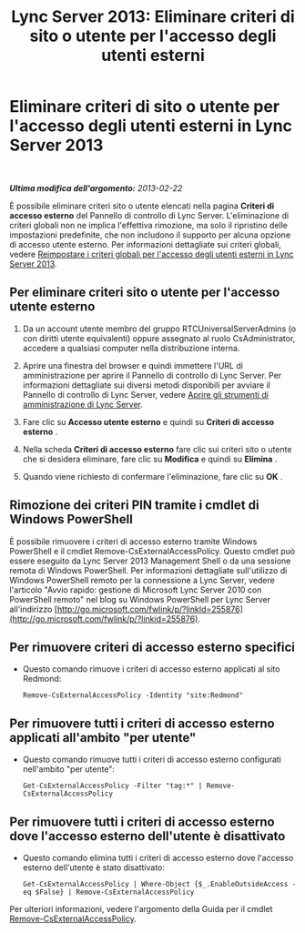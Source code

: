﻿---
title: "Lync Server 2013: Eliminare criteri di sito o utente per l'accesso degli utenti esterni"
TOCTitle: Eliminare criteri di sito o utente per l'accesso degli utenti esterni
ms:assetid: 6d907507-825b-4354-9c03-337a459f72de
ms:mtpsurl: https://technet.microsoft.com/it-it/library/Gg521013(v=OCS.15)
ms:contentKeyID: 49300907
ms.date: 08/24/2015
mtps_version: v=OCS.15
ms.translationtype: HT
---

# Eliminare criteri di sito o utente per l'accesso degli utenti esterni in Lync Server 2013

 

_**Ultima modifica dell'argomento:** 2013-02-22_

È possibile eliminare criteri sito o utente elencati nella pagina **Criteri di accesso esterno** del Pannello di controllo di Lync Server. L'eliminazione di criteri globali non ne implica l'effettiva rimozione, ma solo il ripristino delle impostazioni predefinite, che non includono il supporto per alcuna opzione di accesso utente esterno. Per informazioni dettagliate sui criteri globali, vedere [Reimpostare i criteri globali per l'accesso degli utenti esterni in Lync Server 2013](lync-server-2013-reset-the-global-policy-for-external-user-access.md).

## Per eliminare criteri sito o utente per l'accesso utente esterno

1.  Da un account utente membro del gruppo RTCUniversalServerAdmins (o con diritti utente equivalenti) oppure assegnato al ruolo CsAdministrator, accedere a qualsiasi computer nella distribuzione interna.

2.  Aprire una finestra del browser e quindi immettere l'URL di amministrazione per aprire il Pannello di controllo di Lync Server. Per informazioni dettagliate sui diversi metodi disponibili per avviare il Pannello di controllo di Lync Server, vedere [Aprire gli strumenti di amministrazione di Lync Server](lync-server-2013-open-lync-server-administrative-tools.md).

3.  Fare clic su **Accesso utente esterno** e quindi su **Criteri di accesso esterno** .

4.  Nella scheda **Criteri di accesso esterno** fare clic sui criteri sito o utente che si desidera eliminare, fare clic su **Modifica** e quindi su **Elimina** .

5.  Quando viene richiesto di confermare l'eliminazione, fare clic su **OK** .

## Rimozione dei criteri PIN tramite i cmdlet di Windows PowerShell

È possibile rimuovere i criteri di accesso esterno tramite Windows PowerShell e il cmdlet Remove-CsExternalAccessPolicy. Questo cmdlet può essere eseguito da Lync Server 2013 Management Shell o da una sessione remota di Windows PowerShell. Per informazioni dettagliate sull'utilizzo di Windows PowerShell remoto per la connessione a Lync Server, vedere l'articolo "Avvio rapido: gestione di Microsoft Lync Server 2010 con PowerShell remoto" nel blog su Windows PowerShell per Lync Server all'indirizzo [http://go.microsoft.com/fwlink/p/?linkId=255876](http://go.microsoft.com/fwlink/p/?linkid=255876).

## Per rimuovere criteri di accesso esterno specifici

  - Questo comando rimuove i criteri di accesso esterno applicati al sito Redmond:
    
        Remove-CsExternalAccessPolicy -Identity "site:Redmond"

## Per rimuovere tutti i criteri di accesso esterno applicati all'ambito "per utente"

  - Questo comando rimuove tutti i criteri di accesso esterno configurati nell'ambito "per utente":
    
        Get-CsExternalAccessPolicy -Filter "tag:*" | Remove-CsExternalAccessPolicy

## Per rimuovere tutti i criteri di accesso esterno dove l'accesso esterno dell'utente è disattivato

  - Questo comando elimina tutti i criteri di accesso esterno dove l'accesso esterno dell'utente è stato disattivato:
    
        Get-CsExternalAccessPolicy | Where-Object {$_.EnableOutsideAccess -eq $False} | Remove-CsExternalAccessPolicy

Per ulteriori informazioni, vedere l'argomento della Guida per il cmdlet [Remove-CsExternalAccessPolicy](remove-csexternalaccesspolicy.md).

